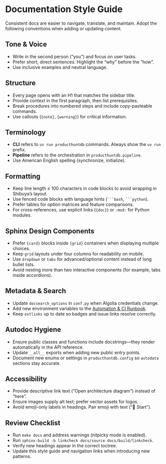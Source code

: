 # Documentation Style Guide

Consistent docs are easier to navigate, translate, and maintain. Adopt the following conventions when adding or updating content.

## Tone & Voice

- Write in the second person (“you”) and focus on user tasks.
- Prefer short, direct sentences. Highlight the “why” before the “how”.
- Use inclusive examples and neutral language.

## Structure

- Every page opens with an H1 that matches the sidebar title.
- Provide context in the first paragraph, then list prerequisites.
- Break procedures into numbered steps and include copy-pasteable commands.
- Use callouts (`{note}`, `{warning}`) for critical information.

## Terminology

- **CLI** refers to `uv run producthuntdb` commands. Always show the `uv run` prefix.
- **Pipeline** refers to the orchestration in `producthuntdb.pipeline`.
- Use American English spelling (synchronize, initialize).

## Formatting

- Keep line length ≤ 100 characters in code blocks to avoid wrapping in Shibuya’s layout.
- Use fenced code blocks with language hints (` ```bash `, ` ```python `).
- Prefer tables for option matrices and feature comparisons.
- For cross-references, use explicit links (`{doc}`) or `:mod:` for Python modules.

## Sphinx Design Components

- Prefer `{card}` blocks inside `{grid}` containers when displaying multiple choices.
- Keep `grid` layouts under four columns for readability on mobile.
- Use `dropdown` or `tabs` for advanced/optional content instead of long bullet lists.
- Avoid nesting more than two interactive components (for example, tabs inside accordions).

## Metadata & Search

- Update `docsearch_options` in `conf.py` when Algolia credentials change.
- Add new environment variables to the [Automation & CI Runbook](../guides/automation).
- Keep `extlinks` up to date so badges and issue links resolve correctly.

## Autodoc Hygiene

- Ensure public classes and functions include docstrings—they render automatically in the API reference.
- Update `__all__` exports when adding new public entry points.
- Document new enums or settings in `producthuntdb.config` so `autodata` sections stay accurate.

## Accessibility

- Provide descriptive link text (“Open architecture diagram”) instead of “here”.
- Ensure images supply alt text; prefer vector assets for logos.
- Avoid emoji-only labels in headings. Pair emoji with text (“🚀 Start”).

## Review Checklist

- Run `make docs` and address warnings (nitpicky mode is enabled).
- Run `sphinx-build -b linkcheck docs/source docs/build/linkcheck`.
- Verify new headings appear in the correct toctree.
- Update this style guide and navigation links when introducing new patterns.
